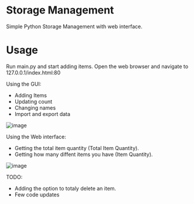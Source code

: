 # Storage Management
 Simple Python Storage Management with web interface.

# Usage
Run main.py and start adding items.
Open the web browser and navigate to 127.0.0.1/index.html:80

Using the GUI:
* Adding Items
* Updating count
* Changing names
* Import and export data

![image](https://github.com/omerapp99/Storage-Management/assets/29839037/1df5bda9-4659-43ab-84e7-1e1ec7c18938)



Using the Web interface:
* Getting the total item quantity (Total Item Quantity).
* Getting how many diffent items you have (Item Quantity).

![image](https://github.com/omerapp99/Storage-Management/assets/29839037/76311519-da53-469d-854e-5d6cf98c358a)


TODO:
- Adding the option to totaly delete an item.
- Few code updates

